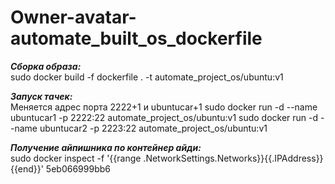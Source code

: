 # Owner-avatar-automate_built_os_dockerfile

***Сборка образа:***  
	sudo docker build -f dockerfile . -t automate_project_os/ubuntu:v1

***Запуск тачек:***  
	Меняется адрес порта 2222+1 и ubuntucar+1
		sudo docker run -d --name ubuntucar1 -p 2222:22 automate_project_os/ubuntu:v1
		sudo docker run -d --name ubuntucar2 -p 2223:22 automate_project_os/ubuntu:v1
		
***Получение айпишника по контейнер айди:***  
	sudo docker inspect -f '{{range .NetworkSettings.Networks}}{{.IPAddress}}{{end}}' 5eb066999bb6


